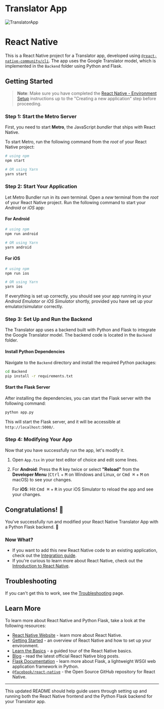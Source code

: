 # Translator App

![TranslatorApp](https://github.com/user-attachments/assets/e4633e81-f413-4e54-99fc-efc8cc6b93bd)



# React Native
This is a React Native project for a Translator app, developed using [`@react-native-community/cli`](https://github.com/react-native-community/cli). The app uses the Google Translator model, which is implemented in the `Backend` folder using Python and Flask.

## Getting Started

> **Note**: Make sure you have completed the [React Native - Environment Setup](https://reactnative.dev/docs/environment-setup) instructions up to the "Creating a new application" step before proceeding.

### Step 1: Start the Metro Server

First, you need to start **Metro**, the JavaScript _bundler_ that ships _with_ React Native.

To start Metro, run the following command from the _root_ of your React Native project:

```bash
# using npm
npm start

# OR using Yarn
yarn start
```

### Step 2: Start Your Application

Let Metro Bundler run in its _own_ terminal. Open a _new_ terminal from the _root_ of your React Native project. Run the following command to start your _Android_ or _iOS_ app:

#### For Android

```bash
# using npm
npm run android

# OR using Yarn
yarn android
```

#### For iOS

```bash
# using npm
npm run ios

# OR using Yarn
yarn ios
```

If everything is set up correctly, you should see your app running in your _Android Emulator_ or _iOS Simulator_ shortly, provided you have set up your emulator/simulator correctly.

### Step 3: Set Up and Run the Backend

The Translator app uses a backend built with Python and Flask to integrate the Google Translator model. The backend code is located in the `Backend` folder.

#### Install Python Dependencies

Navigate to the `Backend` directory and install the required Python packages:

```bash
cd Backend
pip install -r requirements.txt
```

#### Start the Flask Server

After installing the dependencies, you can start the Flask server with the following command:

```bash
python app.py
```

This will start the Flask server, and it will be accessible at `http://localhost:5000/`.

### Step 4: Modifying Your App

Now that you have successfully run the app, let's modify it.

1. Open `App.tsx` in your text editor of choice and edit some lines.
2. For **Android**: Press the <kbd>R</kbd> key twice or select **"Reload"** from the **Developer Menu** (<kbd>Ctrl</kbd> + <kbd>M</kbd> on Windows and Linux, or <kbd>Cmd ⌘</kbd> + <kbd>M</kbd> on macOS) to see your changes.

   For **iOS**: Hit <kbd>Cmd ⌘</kbd> + <kbd>R</kbd> in your iOS Simulator to reload the app and see your changes.

## Congratulations! :tada:

You've successfully run and modified your React Native Translator App with a Python Flask backend. :partying_face:

### Now What?

- If you want to add this new React Native code to an existing application, check out the [Integration guide](https://reactnative.dev/docs/integration-with-existing-apps).
- If you're curious to learn more about React Native, check out the [Introduction to React Native](https://reactnative.dev/docs/getting-started).

## Troubleshooting

If you can't get this to work, see the [Troubleshooting](https://reactnative.dev/docs/troubleshooting) page.

## Learn More

To learn more about React Native and Python Flask, take a look at the following resources:

- [React Native Website](https://reactnative.dev) - learn more about React Native.
- [Getting Started](https://reactnative.dev/docs/environment-setup) - an overview of React Native and how to set up your environment.
- [Learn the Basics](https://reactnative.dev/docs/getting-started) - a guided tour of the React Native basics.
- [Blog](https://reactnative.dev/blog) - read the latest official React Native blog posts.
- [Flask Documentation](https://flask.palletsprojects.com/en/2.0.x/) - learn more about Flask, a lightweight WSGI web application framework in Python.
- [`@facebook/react-native`](https://github.com/facebook/react-native) - the Open Source GitHub repository for React Native.

--- 

This updated README should help guide users through setting up and running both the React Native frontend and the Python Flask backend for your Translator app.
